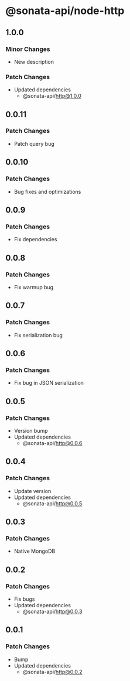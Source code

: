 # @sonata-api/node-http

## 1.0.0

### Minor Changes

- New description

### Patch Changes

- Updated dependencies
  - @sonata-api/http@1.0.0

## 0.0.11

### Patch Changes

- Patch query bug

## 0.0.10

### Patch Changes

- Bug fixes and optimizations

## 0.0.9

### Patch Changes

- Fix dependencies

## 0.0.8

### Patch Changes

- Fix warmup bug

## 0.0.7

### Patch Changes

- Fix serialization bug

## 0.0.6

### Patch Changes

- Fix bug in JSON serialization

## 0.0.5

### Patch Changes

- Version bump
- Updated dependencies
  - @sonata-api/http@0.0.6

## 0.0.4

### Patch Changes

- Update version
- Updated dependencies
  - @sonata-api/http@0.0.5

## 0.0.3

### Patch Changes

- Native MongoDB

## 0.0.2

### Patch Changes

- Fix bugs
- Updated dependencies
  - @sonata-api/http@0.0.3

## 0.0.1

### Patch Changes

- Bump
- Updated dependencies
  - @sonata-api/http@0.0.2
